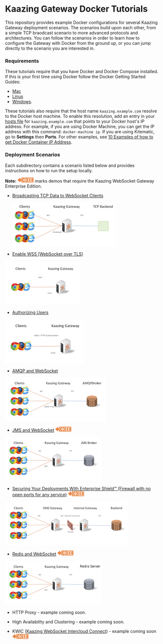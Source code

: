 # Kaazing Gateway Docker Tutorials

This repository provides example Docker configurations for several Kaazing Gateway deployment scenarios.  The scenarios build upon each other, from a simple TCP braodcast scenario to more advanced protocols and architectures. You can follow the scenarios in order to learn how to configure the Gateway with Docker from the ground up, or you can jump directly to the scenario you are interested in.

### Requirements

These tutorials require that you have Docker and Docker Compose installed.  If this is your first time using Docker follow the Docker Getting Started Guides:

  - [Mac](https://docs.docker.com/mac/)
  - [Linux](https://docs.docker.com/linux/)
  - [Windows](https://docs.docker.com/windows/).

These tutorials also require that the host name `kaazing.example.com` resolve to the Docker host machine. To enable this resolution, add an entry in your [hosts file](https://en.wikipedia.org/wiki/Hosts_(file)) for `kaazing.example.com` that points to your Docker host's IP address. For example, if you are using Docker Machine, you can get the IP address with this command: `docker-machine ip`. If you are using Kitematic, go to **Settings** then **Ports**. For other examples, see [10 Examples of how to get Docker Container IP Address](http://networkstatic.net/10-examples-of-how-to-get-docker-container-ip-address/).

### Deployment Scenarios

Each subdirectory contains a scenario listed below and provides instructions on how to run the setup locally.

**Note:** ![EE] marks demos that require the Kaazing WebSocket Gateway Enterprise Edition.

* [Broadcasting TCP Data to WebSocket Clients](broadcast)

  ![Broadcast Architecture](broadcast/broadcast.png)

* [Enable WSS (WebSocket over TLS)](wss)

![WSS Architecture](wss/wss.png)

* [Authorizing Users](user-auth)

![User-Auth Architecture](user-auth/authorization.png)

* [AMQP and WebSocket](AMQP)

![AMQP Architecture](AMQP/amqp.png)

* [JMS and WebSocket](JMS)  ![EE]

![JMS Architecture](JMS/jms.png)

* [Securing Your Deployments With Enterprise Shield&trade; (Firewall with no open ports for any service)](enterprise-shield) ![EE]

![Enterprise Shield](enterprise-shield/enterprise-shield.png) 

* [Redis and WebSocket](redis)  ![EE]

![Redis Architecture](redis/redis.png)

* HTTP Proxy - example coming soon.

* High Availability and Clustering - example coming soon.

* KWIC ([Kaazing WebSocket Intercloud Connect](http://kaazing.com/kwic/)) - example coming soon  ![EE]

[EE]: enterprise-feature.png "Enterprise Edition Feature"
